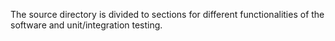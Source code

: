 The source directory is divided to sections for different functionalities of the software and unit/integration testing.

